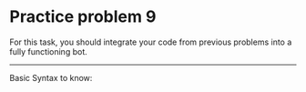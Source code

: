 # Practice problem 9

For this task, you should integrate your code from previous problems into a fully functioning bot. 

---
Basic Syntax to know:

